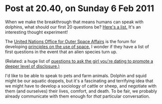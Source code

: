 # Post at 20.40, on Sunday 6 Feb 2011

When we make the breakthrough that means humans can speak with dolphins, what
should our first 20 questions be? [Here's a
list.](http://www.speakdolphin.com/20questions.cfm "20 questions to ask
dolphins.") It's an interesting thought experiment!

The [United Nations Office for Outer Space
Affairs](http://en.wikipedia.org/wiki/UNOOSA "UNOOSA") is the forum for
developing [principles on the use of
space.](http://www.unoosa.org/oosa/en/SpaceLaw/treaties.html "Treaties.") I
wonder if they have a list of first questions in the event that an alien
species turn up.

(Related: a huge list of [questions to ask the girl you're dating to promote a
deeper level of
disclosure.)](http://answers.yahoo.com/question/index?qid=20100111220928AAsmi8o "Yahoo! Answers.")

I'd like to be able to speak to pets and farm animals. Dolphin and squid might
be our aquatic doppels, but it's a fascinating and terrifying idea that we
might have to develop a sociology of cattle or sheep, and negotiate with them
(and ourselves) their lives, comfort, and death. To be fair, we probably
already communicate with them enough for _that_ particular conversation.
